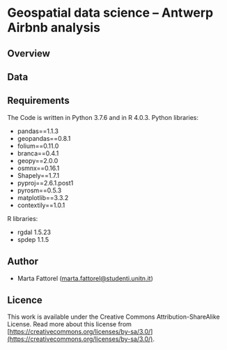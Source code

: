 # Geospatial data science – Antwerp Airbnb analysis

## Overview



## Data


## Requirements
The Code is written in Python 3.7.6 and in R 4.0.3.
Python libraries:
* pandas==1.1.3
* geopandas==0.8.1
* folium==0.11.0
* branca==0.4.1
* geopy==2.0.0
* osmnx==0.16.1
* Shapely==1.7.1
* pyproj==2.6.1.post1
* pyrosm==0.5.3
* matplotlib==3.3.2
* contextily==1.0.1

R libraries:
* rgdal 1.5.23
* spdep 1.1.5

## Author

* Marta Fattorel (marta.fattorel@studenti.unitn.it)

## Licence

This work is available under the Creative Commons Attribution-ShareAlike License. Read more about this license from [https://creativecommons.org/licenses/by-sa/3.0/](https://creativecommons.org/licenses/by-sa/3.0/).
